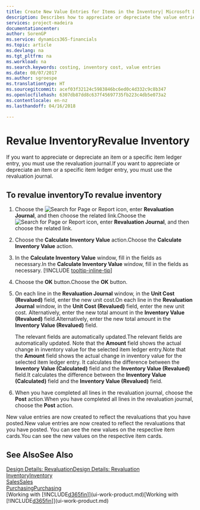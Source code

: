 ```yaml
---
title: Create New Value Entries for Items in the Inventory| Microsoft Docs
description: Describes how to appreciate or depreciate the value entries of one or more items in the inventory by posting their current, calculated value.
services: project-madeira
documentationcenter: 
author: SorenGP
ms.service: dynamics365-financials
ms.topic: article
ms.devlang: na
ms.tgt_pltfrm: na
ms.workload: na
ms.search.keywords: costing, inventory cost, value entries
ms.date: 08/07/2017
ms.author: sgroespe
ms.translationtype: HT
ms.sourcegitcommit: acef03f32124c5983846bc6ed0c4d332c9c8b347
ms.openlocfilehash: 6307db87dd8c637f45697735fb223c4db5e073a2
ms.contentlocale: en-nz
ms.lasthandoff: 04/16/2018

---
```

# <a name="revalue-inventory"></a><span data-ttu-id="e5964-103">Revalue Inventory</span><span class="sxs-lookup"><span data-stu-id="e5964-103">Revalue Inventory</span></span>
<span data-ttu-id="e5964-104">If you want to appreciate or depreciate an item or a specific item ledger entry, you must use the revaluation journal.</span><span class="sxs-lookup"><span data-stu-id="e5964-104">If you want to appreciate or depreciate an item or a specific item ledger entry, you must use the revaluation journal.</span></span>

## <a name="to-revalue-inventory"></a><span data-ttu-id="e5964-105">To revalue inventory</span><span class="sxs-lookup"><span data-stu-id="e5964-105">To revalue inventory</span></span>
1. <span data-ttu-id="e5964-106">Choose the ![Search for Page or Report](media/ui-search/search_small.png "Search for Page or Report icon") icon, enter **Revaluation Journal**, and then choose the related link.</span><span class="sxs-lookup"><span data-stu-id="e5964-106">Choose the ![Search for Page or Report](media/ui-search/search_small.png "Search for Page or Report icon") icon, enter **Revaluation Journal**, and then choose the related link.</span></span>
2. <span data-ttu-id="e5964-107">Choose the **Calculate Inventory Value** action.</span><span class="sxs-lookup"><span data-stu-id="e5964-107">Choose the **Calculate Inventory Value** action.</span></span>
3. <span data-ttu-id="e5964-108">In the **Calculate Inventory Value** window, fill in the fields as necessary.</span><span class="sxs-lookup"><span data-stu-id="e5964-108">In the **Calculate Inventory Value** window, fill in the fields as necessary.</span></span> [!INCLUDE [tooltip-inline-tip](includes/tooltip-inline-tip_md.md)]
4. <span data-ttu-id="e5964-109">Choose the **OK** button.</span><span class="sxs-lookup"><span data-stu-id="e5964-109">Choose the **OK** button.</span></span>
5. <span data-ttu-id="e5964-110">On each line in the **Revaluation Journal** window, in the **Unit Cost (Revalued)** field, enter the new unit cost.</span><span class="sxs-lookup"><span data-stu-id="e5964-110">On each line in the **Revaluation Journal** window, in the **Unit Cost (Revalued)** field, enter the new unit cost.</span></span> <span data-ttu-id="e5964-111">Alternatively, enter the new total amount in the **Inventory Value (Revalued)** field.</span><span class="sxs-lookup"><span data-stu-id="e5964-111">Alternatively, enter the new total amount in the **Inventory Value (Revalued)** field.</span></span>

    <span data-ttu-id="e5964-112">The relevant fields are automatically updated.</span><span class="sxs-lookup"><span data-stu-id="e5964-112">The relevant fields are automatically updated.</span></span> <span data-ttu-id="e5964-113">Note that the **Amount** field shows the actual change in inventory value for the selected item ledger entry.</span><span class="sxs-lookup"><span data-stu-id="e5964-113">Note that the **Amount** field shows the actual change in inventory value for the selected item ledger entry.</span></span> <span data-ttu-id="e5964-114">It calculates the difference between the **Inventory Value (Calculated)** field and the **Inventory Value (Revalued)** field.</span><span class="sxs-lookup"><span data-stu-id="e5964-114">It calculates the difference between the **Inventory Value (Calculated)** field and the **Inventory Value (Revalued)** field.</span></span>
6. <span data-ttu-id="e5964-115">When you have completed all lines in the revaluation journal, choose the **Post** action.</span><span class="sxs-lookup"><span data-stu-id="e5964-115">When you have completed all lines in the revaluation journal, choose the **Post** action.</span></span>

<span data-ttu-id="e5964-116">New value entries are now created to reflect the revaluations that you have posted.</span><span class="sxs-lookup"><span data-stu-id="e5964-116">New value entries are now created to reflect the revaluations that you have posted.</span></span> <span data-ttu-id="e5964-117">You can see the new values on the respective item cards.</span><span class="sxs-lookup"><span data-stu-id="e5964-117">You can see the new values on the respective item cards.</span></span>

## <a name="see-also"></a><span data-ttu-id="e5964-118">See Also</span><span class="sxs-lookup"><span data-stu-id="e5964-118">See Also</span></span>
[<span data-ttu-id="e5964-119">Design Details: Revaluation</span><span class="sxs-lookup"><span data-stu-id="e5964-119">Design Details: Revaluation</span></span>](design-details-revaluation.md)  
[<span data-ttu-id="e5964-120">Inventory</span><span class="sxs-lookup"><span data-stu-id="e5964-120">Inventory</span></span>](inventory-manage-inventory.md)  
[<span data-ttu-id="e5964-121">Sales</span><span class="sxs-lookup"><span data-stu-id="e5964-121">Sales</span></span>](sales-manage-sales.md)  
[<span data-ttu-id="e5964-122">Purchasing</span><span class="sxs-lookup"><span data-stu-id="e5964-122">Purchasing</span></span>](purchasing-manage-purchasing.md)  
<span data-ttu-id="e5964-123">[Working with [!INCLUDE[d365fin](includes/d365fin_md.md)]](ui-work-product.md)</span><span class="sxs-lookup"><span data-stu-id="e5964-123">[Working with [!INCLUDE[d365fin](includes/d365fin_md.md)]](ui-work-product.md)</span></span>

